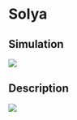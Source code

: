 # Solya
## Simulation
[![](http://img.youtube.com/vi/GS8ETRLoH9I/0.jpg)](http://www.youtube.com/watch?v=GS8ETRLoH9I "Solya Testbench")
## Description
[![](http://img.youtube.com/vi/awswVs9Z2qg/0.jpg)](http://www.youtube.com/watch?v=awswVs9Z2qg "Solya Sunbathe Timer & Temp")
